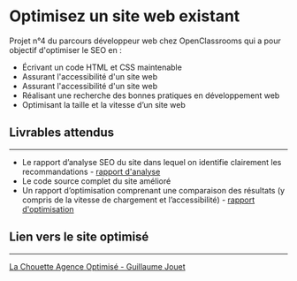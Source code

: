 # Optimisez un site web existant
Projet n°4 du parcours développeur web chez OpenClassrooms qui a pour objectif d'optimiser le SEO en : 
- Écrivant un code HTML et CSS maintenable
- Assurant l'accessibilité d'un site web
- Assurant l'accessibilité d'un site web
- Réalisant une recherche des bonnes pratiques en développement web
- Optimisant la taille et la vitesse d’un site web


## Livrables attendus
*** 
- Le rapport d’analyse SEO du site dans lequel on identifie clairement les recommandations - [rapport d'analyse](/P4_01_rapport_analyse.pdf)
- Le code source complet du site amélioré
- Un rapport d’optimisation comprenant une comparaison des résultats (y compris de la vitesse de chargement et l’accessibilité) - [rapport d'optimisation](/P4_03_rapport_optimisation.pdf)


## Lien vers le site optimisé
***
[La Chouette Agence Optimisé - Guillaume Jouet]( https://gjouet83.github.io/Optimisation_SEO-P4-Openclassrooms/)

